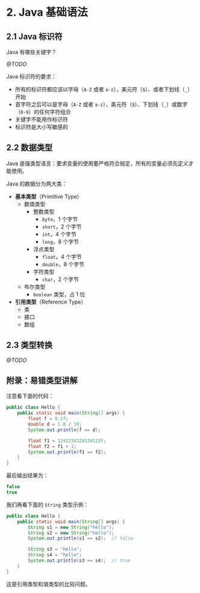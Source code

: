 # 2. Java 基础语法

## 2.1 Java 标识符

Java 有哪些关键字？

*@TODO*

<!-- https://www.runoob.com/java/java-basic-syntax.html -->

Java 标识符的要求：

- 所有的标识符都应该以字母（`A-Z` 或者 `a-z`），美元符（`$`）、或者下划线（`_`）开始
- 首字符之后可以是字母（`A-Z` 或者 `a-z`），美元符（`$`）、下划线（`_`）或数字（`0-9`）的任何字符组合
- 关键字不能用作标识符
- 标识符是大小写敏感的

## 2.2 数据类型

Java 是强类型语言：要求变量的使用要严格符合规定，所有的变量必须先定义才能使用。

Java 的数据分为两大类：

- **基本类型**（Primitive Type）
    - 数值类型
        - 整数类型
            - `byte`，1 个字节
            - `short`，2 个字节
            - `int`，4 个字节
            - `long`，8 个字节
        - 浮点类型
            - `float`，4 个字节
            - `double`，8 个字节
        - 字符类型
            - `char`，2 个字节
    - 布尔类型
        - `boolean` 类型，占 1 位
- **引用类型**（Reference Type）
    - 类
    - 接口
    - 数组

## 2.3 类型转换

*@TODO*

## 附录：易错类型讲解

注意看下面的代码：

```java
public class Hello {
    public static void main(String[] args) {
        float f = 0.1f;
        double d = 1.0 / 10;
        System.out.println(f == d);

        float f1 = 1241234124134123f;
        float f2 = f1 + 1;
        System.out.println(f1 == f2);
    }
}
```

最后输出结果为：

```java
false
true
```

我们再看下面的 `String` 类型示例：

```java
public class Hello {
    public static void main(String[] args) {
        String s1 = new String("hello");
        String s2 = new String("hello");
        System.out.println(s1 == s2);  // false

        String s3 = "hello";
        String s4 = "hello";
        System.out.println(s3 == s4);  // true
    }
}
```

这是引用类型和值类型的比较问题。
